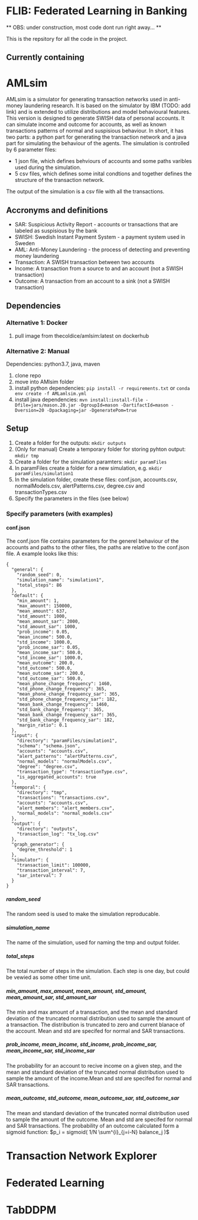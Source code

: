 # FLIB: Federated Learning in Banking

** OBS: under construction, most code dont run right away... **

This is the repsitory for all the code in the project.

## Currently containing

# AMLsim
AMLsim is a simulator for generating transaction networks used in anti-money laundering research. It is based on the simulator by IBM (TODO: add link) and is extended to utilize distributions and model behavioural features. This version is designed to generate SWISH data of personal accounts. It can simulate income and outcome for accounts, as well as known transactions patterns of normal and suspisious behaviour. In short, it has two parts: a python part for generating the transaction network and a java part for simulating the behaviour of the agents. The simulation is controlled by 6 parameter files:
* 1 json file, which defines behviours of accounts and some paths varibles used during the simulation. 
* 5 csv files, which defines some inital condtions and together defines the structure of the transaction network.

The output of the simulation is a csv file with all the transactions.

## Accronyms and definitions
* SAR: Suspicious Activity Report - accounts or transactions that are labeled as suspisious by the bank
* SWISH: Swedish Instant Payment System - a payment system used in Sweden
* AML: Anti-Money Laundering - the process of detecting and preventing money laundering
* Transaction: A SWISH transaction between two accounts
* Income: A transaction from a source to and an account (not a SWISH transaction)
* Outcome: A transaction from an account to a sink (not a SWISH transaction)

## Dependencies

### Alternative 1: Docker

1. pull image from thecoldice/amlsim:latest on dockerhub

### Alternative 2: Manual

Dependencies: python3.7, java, maven

1. clone repo
2. move into AMlsim folder
3. install python dependencies: `pip install -r requirements.txt` or `conda env create -f AMLamlsim.yml`
4. install java dependencies: `mvn install:install-file -Dfile=jars/mason.20.jar -DgroupId=mason -DartifactId=mason -Dversion=20 -Dpackaging=jar -DgeneratePom=true`

## Setup

1. Create a folder for the outputs: `mkdir outputs`
2. (Only for manual) Create a temporary folder for storing pyhton output: `mkdir tmp`
3. Create a folder for the simulation paramters: `mkdir paramFiles`
4. In paramFiles create a folder for a new simulation, e.g. `mkdir paramFiles/simulation1`
5. In the simulation folder, create these files: conf.json, accounts.csv, normalModels.csv, alertPatterns.csv, degree.csv and transactionTypes.csv
6. Specify the parameters in the files (see below)

### Specify parameters (with examples)

#### conf.json
The conf.json file contains parameters for the generel behaviour of the accounts and paths to the other files, the paths are relative to the conf.json file. A example looks like this:
```
{
  "general": {
    "random_seed": 0,
    "simulation_name": "simulation1",
    "total_steps": 86
  },
  "default": {
    "min_amount": 1,
    "max_amount": 150000,
    "mean_amount": 637,
    "std_amount": 1000,
    "mean_amount_sar": 2000,
    "std_amount_sar": 1000,
    "prob_income": 0.05,
    "mean_income": 500.0,
    "std_income": 1000.0,
    "prob_income_sar": 0.05,
    "mean_income_sar": 500.0,
    "std_income_sar": 1000.0,
    "mean_outcome": 200.0,
    "std_outcome": 500.0,
    "mean_outcome_sar": 200.0,
    "std_outcome_sar": 500.0,
    "mean_phone_change_frequency": 1460,
    "std_phone_change_frequency": 365,
    "mean_phone_change_frequency_sar": 365,
    "std_phone_change_frequency_sar": 182,
    "mean_bank_change_frequency": 1460,
    "std_bank_change_frequency": 365,
    "mean_bank_change_frequency_sar": 365,
    "std_bank_change_frequency_sar": 182,
    "margin_ratio": 0.1
  },
  "input": {
    "directory": "paramFiles/simulation1",
    "schema": "schema.json",
    "accounts": "accounts.csv",
    "alert_patterns": "alertPatterns.csv",
    "normal_models": "normalModels.csv",
    "degree": "degree.csv",
    "transaction_type": "transactionType.csv",
    "is_aggregated_accounts": true
  },
  "temporal": {
    "directory": "tmp",
    "transactions": "transactions.csv",
    "accounts": "accounts.csv",
    "alert_members": "alert_members.csv",
    "normal_models": "normal_models.csv"
  },
  "output": {
    "directory": "outputs",
    "transaction_log": "tx_log.csv"
  },
  "graph_generator": {
    "degree_threshold": 1
  },
  "simulator": {
    "transaction_limit": 100000,
    "transaction_interval": 7,
    "sar_interval": 7
  }
}
```
##### random_seed
The random seed is used to make the simulation reproducable.

##### simulation_name
The name of the simulation, used for naming the tmp and output folder.

##### total_steps
The total number of steps in the simulation. Each step is one day, but could be vewied as some other time unit.

##### min_amount, max_amount, mean_amount, std_amount, mean_amount_sar, std_amount_sar
The min and max amount of a transaction, and the mean and standard deviation of the truncated normal distribution used to sample the amount of a transaction. The distribution is truncated to zero and current blanace of the account. Mean and std are specifed for normal and SAR transactions.

##### prob_income, mean_income, std_income, prob_income_sar, mean_income_sar, std_income_sar
The probability for an account to recive income on a given step, and the mean and standard deviation of the truncated normal distribution used to sample the amount of the income.Mean and std are specifed for normal and SAR transactions.

##### mean_outcome, std_outcome, mean_outcome_sar, std_outcome_sar
The mean and standard deviation of the truncated normal distribution used to sample the amount of the outcome. Mean and std are specifed for normal and SAR transactions. The probability of an outcome calculated form a sigmoid function: $p_i = sigmoid( 1/N \sum^{i}_{j=i-N} balance_j )$

# Transaction Network Explorer

# Federated Learning

# TabDDPM

